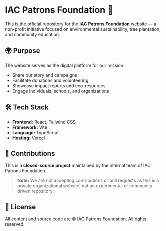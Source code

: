 # IAC Patrons Foundation 🌱

This is the official repository for the **IAC Patrons Foundation** website — a non-profit initiative focused on environmental sustainability, tree plantation, and community education.

## 🌍 Purpose

The website serves as the digital platform for our mission:
- Share our story and campaigns
- Facilitate donations and volunteering
- Showcase impact reports and eco-resources
- Engage individuals, schools, and organizations

## 🛠 Tech Stack

- **Frontend:** React, Tailwind CSS
- **Framework:** Vite
- **Language:** TypeScript
- **Hosting:** Vercel

## 🚫 Contributions

This is a **closed-source project** maintained by the internal team of IAC Patrons Foundation.

> **Note:** We are not accepting contributions or pull requests as this is a private organizational website, not an experimental or community-driven repository.

## 📄 License

All content and source code are © IAC Patrons Foundation. All rights reserved.
